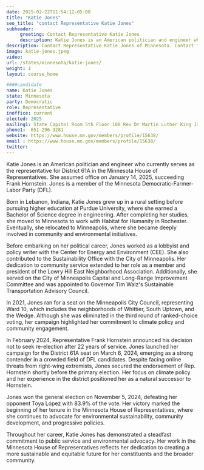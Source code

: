```yaml
---
date: 2025-02-22T11:54:12-05:00
title: "Katie Jones"
seo_title: "contact Representative Katie Jones"
subheader:
     greeting: Contact Representative Katie Jones
     description: Katie Jones is an American politician and engineer who currently serves as the representative for District 61A in the Minnesota House of Representatives. She assumed office on January 14, 2025, succeeding Frank Hornstein. Jones is a member of the Minnesota Democratic-Farmer-Labor Party (DFL).
description: Contact Representative Katie Jones of Minnesota. Contact information for Katie Jones includes email address, phone number, and mailing address.
image: katie-jones.jpeg
video:
url: /states/minnesota/katie-jones/
weight: 1
layout: course_home

####candidate
name: Katie Jones
state: Minnesota
party: Democratic
role: Representative
inoffice: current
elected: 2025
mailing1: State Capitol Room 5th Floor 100 Rev Dr Martin Luther King Jr Blvd St. Paul, MN 55155-1298
phone1:  651-296-9281
website: https://www.house.mn.gov/members/profile/15638/
email : https://www.house.mn.gov/members/profile/15638/
twitter: 
---
```

Katie Jones is an American politician and engineer who currently serves as the representative for District 61A in the Minnesota House of Representatives. She assumed office on January 14, 2025, succeeding Frank Hornstein. Jones is a member of the Minnesota Democratic-Farmer-Labor Party (DFL).

Born in Lebanon, Indiana, Katie Jones grew up in a rural setting before pursuing higher education at Purdue University, where she earned a Bachelor of Science degree in engineering. After completing her studies, she moved to Minnesota to work with Habitat for Humanity in Rochester. Eventually, she relocated to Minneapolis, where she became deeply involved in community and environmental initiatives.

Before embarking on her political career, Jones worked as a lobbyist and policy writer with the Center for Energy and Environment (CEE). She also contributed to the Sustainability Office with the City of Minneapolis. Her dedication to community service extended to her role as a member and president of the Lowry Hill East Neighborhood Association. Additionally, she served on the City of Minneapolis Capital and Long-Range Improvement Committee and was appointed to Governor Tim Walz's Sustainable Transportation Advisory Council.

In 2021, Jones ran for a seat on the Minneapolis City Council, representing Ward 10, which includes the neighborhoods of Whittier, South Uptown, and the Wedge. Although she was eliminated in the third round of ranked-choice voting, her campaign highlighted her commitment to climate policy and community engagement.

In February 2024, Representative Frank Hornstein announced his decision not to seek re-election after 22 years of service. Jones launched her campaign for the District 61A seat on March 6, 2024, emerging as a strong contender in a crowded field of DFL candidates. Despite facing online threats from right-wing extremists, Jones secured the endorsement of Rep. Hornstein shortly before the primary election. Her focus on climate policy and her experience in the district positioned her as a natural successor to Hornstein.

Jones won the general election on November 5, 2024, defeating her opponent Toya López with 83.9% of the vote. Her victory marked the beginning of her tenure in the Minnesota House of Representatives, where she continues to advocate for environmental sustainability, community development, and progressive policies.

Throughout her career, Katie Jones has demonstrated a steadfast commitment to public service and environmental advocacy. Her work in the Minnesota House of Representatives reflects her dedication to creating a more sustainable and equitable future for her constituents and the broader community.
